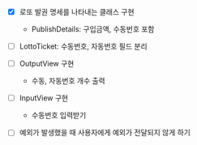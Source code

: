 - [x] 로또 발권 명세를 나타내는 클래스 구현
  - PublishDetails: 구입금액, 수동번호 포함
  
- [ ] LottoTicket: 수동번호, 자동번호 필드 분리

- [ ] OutputView 구현
  - 수동, 자동번호 개수 출력 

- [ ] InputView 구현
  - 수동번호 입력받기

- [ ] 예외가 발생했을 때 사용자에게 예외가 전달되지 않게 하기
